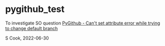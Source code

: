 # pygithub_test

To investigate SO question [PyGithub - Can't set attribute error while trying to change default branch](https://stackoverflow.com/q/72813080/5358968)

S Cook, 2022-06-30